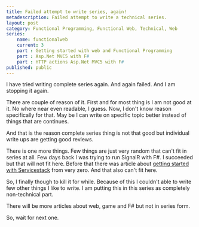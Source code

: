 ```yaml
---
title: Failed attempt to write series, again!	
metadescription: Failed attempt to write a technical series.
layout: post
category: Functional Programming, Functional Web, Technical, Web
series: 
	name: functionalweb
	current: 3
	part : Getting started with web and Functional Programming
	part : Asp.Net MVC5 with F#
	part : HTTP actions Asp.Net MVC5 with F#
published: public
---
```


I have tried writing complete series again. And again failed. And I am stopping it again. 

There are couple of reason of it. First and for most thing is I am not good at it. No where near even readable, I guess. Now, I don't know reason specifically for that. May be I can write on specific topic better instead of things that are continues. 
<!--excerpt-->
And that is the reason complete series thing is not that good but individual write ups are getting good reviews. 

There is one more things. Few things are just very random that can't fit in series at all. Few days back I was trying to run SignalR with F#. I succeeded but that will not fit here. Before that there was article about [getting started with Servicestack](2014/02/servicestack-fsharp-template-starting-from-start/) from very zero. And that also can't fit here.

So, I finally though to kill it for while. Because of this I couldn't able to write few other things I like to write. I am putting this in this series as completely non-technical part. 

There will be more articles about web, game and F# but not in series form. 

So, wait for next one. 



